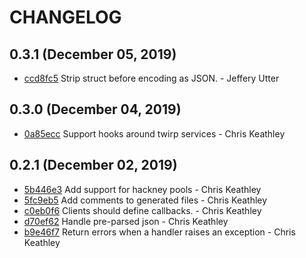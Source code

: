 # CHANGELOG

## 0.3.1 (December 05, 2019)

* [ccd8fc5](https://github.com/keathley/twirp/commit/ccd8fc5637eb03e8bf40d84e2c956bb6cd35d274) Strip struct before encoding as JSON. - Jeffery Utter

## 0.3.0 (December 04, 2019)

* [0a85ecc](https://github.com/keathley/twirp/commit/0a85eccc588ea72dfb117bd599c80c1254c414e8) Support hooks around twirp services - Chris Keathley

## 0.2.1 (December 02, 2019)

* [5b446e3](https://github.com/keathley/twirp/commit/5b446e3b98241ae01680b3fcd1b2e38e22008050) Add support for hackney pools - Chris Keathley
* [5fc9eb5](https://github.com/keathley/twirp/commit/5fc9eb5ee5832e4847937ac8aac3fc0851dba880) Add comments to generated files - Chris Keathley
* [c0eb0f6](https://github.com/keathley/twirp/commit/c0eb0f627a2c448dfe540c04b3b0ee96fa5206c4) Clients should define callbacks. - Chris Keathley
* [d70ef62](https://github.com/keathley/twirp/commit/d70ef62c2dbcb00b718c51e14a4193093e0243d1) Handle pre-parsed json - Chris Keathley
* [b9e46f7](https://github.com/keathley/twirp/commit/b9e46f715ebe6a9482cf637ddd2a688228a9a61b) Return errors when a handler raises an exception - Chris Keathley
